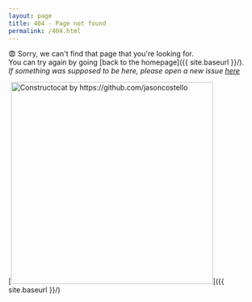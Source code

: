 ```yaml
---
layout: page
title: 404 - Page not found
permalink: /404.html
---
```

 
:fearful: Sorry, we can't find that page that you're looking for.  
You can try again by going [back to the homepage]({{ site.baseurl }}/).  
*If something was supposed to be here, please open a new issue [here](https://github.com/gupta-shantanu/gupta-shantanu.github.io/issues/new)*

[<img src="{{ site.baseurl }}/images/404.jpg" alt="Constructocat by https://github.com/jasoncostello" style="width: 400px;"/>]({{ site.baseurl }}/)
